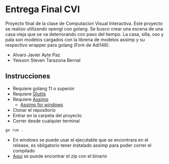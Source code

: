 # Entrega Final CVI

Proyecto final de la clase de Computacion Visual Interactiva. Este proyecto se realizo utilizando opengl con golang. Se busco crear una escena de una casa vieja que se va deteriorando con paso del tiempo. La casa, silla, oso y pala son modelos cargados con la libreria de modelos assimp y su respectivo wrapper para golang (Fork de Adi146).

- Alvaro Javier Ayte Paz
- Yeisson Steven Tarazona Bernal

## Instrucciones
- Requiere golang 11 o superior
- Requiere [Glutils](https://github.com/nvisioner/glutils)
- Requiere [Assimp](https://github.com/nvisioner/assimp)
  - [Assimp for windows](https://packages.msys2.org/package/mingw-w64-x86_64-assimp)
- Clonar el repositorio
- Entrar en la carpeta del proyecto
- Correr desde cualquier terminal
```bash
go run .
```
- En windows se puede usar el ejecutable que se encontrara en el release, es obligatorio tener instalado assimp para poder correr el compilado
- [Aqui](https://github.com/nvisioner/ISIS4823-CVI-Proyecto_Final/releases/tag/1.0) se puede encontrar el zip con el binario
